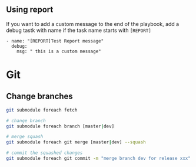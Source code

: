 

## Using report
If you want to add a custom message to the end of the playbook, 
add a debug tastk with name if the task name starts with `[REPORT]`

```$xslt
- name: "[REPORT]Test Report message"
  debug:
    msg: " this is a custom message"
```


# Git

## Change branches 

````bash
git submodule foreach fetch

# change branch
git submodule foreach branch [master|dev] 

# merge squash
git submodule foreach git merge [master|dev] --squash

# commit the squashed changes
git submodule foreach git commit -m "merge branch dev for release xxx" 

```` 